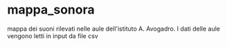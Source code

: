 # mappa_sonora
mappa dei suoni rilevati nelle aule dell'istituto A. Avogadro.
I dati delle aule vengono letti in input da file csv
